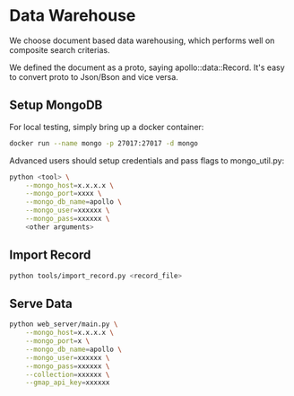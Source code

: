 # Data Warehouse

We choose document based data warehousing, which performs well on composite
search criterias.

We defined the document as a proto, saying apollo::data::Record. It's easy to
convert proto to Json/Bson and vice versa.

## Setup MongoDB

For local testing, simply bring up a docker container:

```bash
docker run --name mongo -p 27017:27017 -d mongo
```

Advanced users should setup credentials and pass flags to mongo_util.py:

```bash
python <tool> \
    --mongo_host=x.x.x.x \
    --mongo_port=xxxx \
    --mongo_db_name=apollo \
    --mongo_user=xxxxxx \
    --mongo_pass=xxxxxx \
    <other arguments>
```

## Import Record

```bash
python tools/import_record.py <record_file>
```

## Serve Data

```bash
python web_server/main.py \
    --mongo_host=x.x.x.x \
    --mongo_port=x \
    --mongo_db_name=apollo \
    --mongo_user=xxxxxx \
    --mongo_pass=xxxxxx \
    --collection=xxxxxx \
    --gmap_api_key=xxxxxx
```
